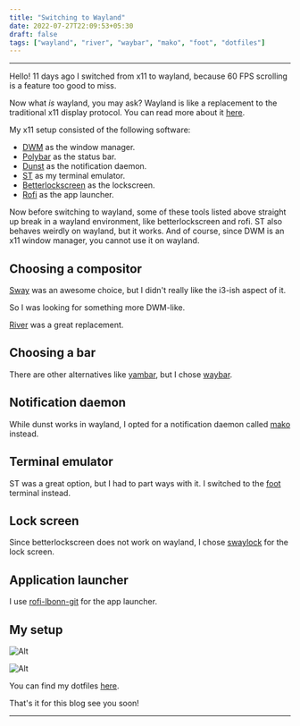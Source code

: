 ```yaml
---
title: "Switching to Wayland"
date: 2022-07-27T22:09:53+05:30
draft: false
tags: ["wayland", "river", "waybar", "mako", "foot", "dotfiles"]
---
```


---

Hello! 11 days ago I switched from x11 to wayland, because 60 FPS scrolling is a feature too good to miss.

Now what _is_ wayland, you may ask? Wayland is like a replacement to the traditional x11 display protocol. You can read more about it [here](https://wayland.freedesktop.org/).

My x11 setup consisted of the following software:

-   [DWM](https://github.com/rv178/dwm) as the window manager.
-   [Polybar](https://github.com/polybar/polybar) as the status bar.
-   [Dunst](https://github.com/dunst-project/dunst) as the notification daemon.
-   [ST](https://github.com/rv178/xelph-st-git) as my terminal emulator.
-   [Betterlockscreen](https://github.com/betterlockscreen/betterlockscreen) as the lockscreen.
-   [Rofi](https://github.com/davatorium/rofi/) as the app launcher.

Now before switching to wayland, some of these tools listed above straight up break in a wayland environment, like betterlockscreen
and rofi. ST also behaves weirdly on wayland, but it works. And of course, since DWM is an x11 window manager,
you cannot use it on wayland.

## Choosing a compositor

[Sway](https://github.com/swaywm/sway) was an awesome choice, but I didn't really like the i3-ish aspect of it.

So I was looking for something more DWM-like.

[River](https://github.com/riverwm/river) was a great replacement.

## Choosing a bar

There are other alternatives like [yambar](https://codeberg.org/dnkl/yambar), but I chose [waybar](https://github.com/Alexays/Waybar).

## Notification daemon

While dunst works in wayland, I opted for a notification daemon called [mako](https://github.com/emersion/mako) instead.

## Terminal emulator

ST was a great option, but I had to part ways with it. I switched to the [foot](https://github.com/DanteAlighierin/foot) terminal instead.

## Lock screen

Since betterlockscreen does not work on wayland, I chose [swaylock](https://github.com/swaywm/swaylock) for the lock screen.

## Application launcher

I use [rofi-lbonn-git](https://github.com/lbonn/rofi) for the app launcher.

## My setup

![Alt](https://raw.githubusercontent.com/rv178/.dotfiles/wayland/.assets/screenshots/2.png)

![Alt](https://raw.githubusercontent.com/rv178/.dotfiles/wayland/.assets/screenshots/1.png)

You can find my dotfiles [here](https://github.com/rv178/.dotfiles).

That's it for this blog see you soon!

---
